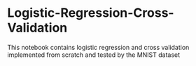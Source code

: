 # Logistic-Regression-Cross-Validation
This notebook contains logistic regression and cross validation implemented from scratch and tested by the MNIST dataset

